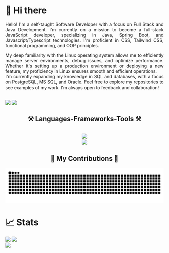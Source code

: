 # 👋 Hi there

<div align="justify">
    Hello! I'm a self-taught Software Developer with a focus on Full Stack and Java Development. I'm currently on a mission to become a full-stack JavaScript developer, specializing in Java, Spring Boot, and Javascript/Typescript technologies. I'm proficient in CSS, Tailwind CSS, functional programming, and OOP principles. <br/>
    
My deep familiarity with the Linux operating system allows me to efficiently manage server environments, debug issues, and optimize performance. Whether it's setting up a production environment or deploying a new feature, my proficiency in Linux ensures smooth and efficient operations. <br/>
I'm currently expanding my knowledge in SQL and databases, with a focus on PostgreSQL, MS SQL, and Oracle. Feel free to explore my repositories to see examples of my work. I'm always open to feedback and collaboration!
</div>
<br/>
<a href="https://www.linkedin.com/in/giga-katamadze-88774b153/"><img src="https://img.shields.io/badge/linkedin-%230077B5.svg?&style=for-the-badge&logo=linkedin&logoColor=white" height=25></a>
<a href="mailto:gigakatamadze0@gmail.com"><img src="https://img.shields.io/badge/Gmail-D14836?style=for-the-badge&logo=gmail&logoColor=white" height=25></a>

<h2 align="center">⚒️ Languages-Frameworks-Tools ⚒️</h2>
<br/>
<div align="center">
    <img src="https://skillicons.dev/icons?i=html,css,sass,tailwind,git,github,bash,vscode,webpack,vite,postgres" /><br>
    <img src="https://skillicons.dev/icons?i=java,spring,javascript,golang,react,nodejs,linux,md,postman,express,postman" />
</div>

<h2 align="center">🐍 My Contributions 🐍</h2>
<picture align="center">
  <source media="(prefers-color-scheme: dark)" srcset="https://raw.githubusercontent.com/CyberGigzz/CyberGigzz/output/github-contribution-grid-snake-dark.svg">
  <source media="(prefers-color-scheme: light)" srcset="https://raw.githubusercontent.com/CyberGigzz/CyberGigzz/output/github-contribution-grid-snake.svg">
  <img alt="github contribution grid snake animation" src="https://raw.githubusercontent.com/CyberGigzz/CyberGigzz/output/github-contribution-grid-snake.svg">
</picture>

# 📈 Stats

<img
  src="https://github-readme-stats.vercel.app/api?username=CyberGigzz&show_icons=true&theme=react&&hide_border=true"
/>
<img
  src="https://github-readme-streak-stats.herokuapp.com/?user=CyberGigzz&&theme=react&&hide_border=true"
/>
<br/>
![](https://komarev.com/ghpvc/?username=CyberGigzz)



